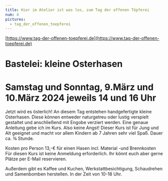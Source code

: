 ```yaml
---
title: Hier im Atelier ist was los, zum Tag der offenen Töpferei
num: 4
pictures:
  - tag_der_offenen_toepferei
---
```


[https://www.tag-der-offenen-toepferei.de](https://www.tag-der-offenen-toepferei.de)

# Bastelei: kleine Osterhasen 

# Samstag und Sonntag, 9.März und 10.März 2024   jeweils 14 und 16 Uhr

Jetzt wird es österlich! An diesem Tag entstehen handgefertigte kleine Osterhasen. Diese können entweder naturgetreu oder lustig verspielt gestaltet und anschließend mit Engobe verziert werden. Eine genaue Anleitung gebe ich im Kurs. Also keine Angst!
Dieser Kurs ist für Jung und Alt geeignet und macht vor allem Kindern ab 7 Jahren sehr viel Spaß. Dauer ca. ¾ Stunde.

Kosten pro Person 13,-€ für einen Hasen incl. Material -und Brennkosten
Für diesen Kurs ist keine Anmeldung erforderlich. Ihr könnt euch aber gerne Plätze per E-Mail reservieren. 

Außerdem gibt es Kaffee und Kuchen, Werkstattbesichtigung, Schaudrehen und Samenbomben herstellen. In der Zeit von 10-18 Uhr.
